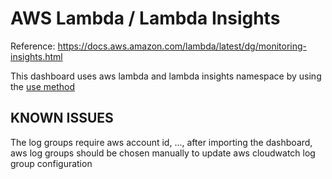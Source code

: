 # AWS Lambda / Lambda Insights

Reference: https://docs.aws.amazon.com/lambda/latest/dg/monitoring-insights.html

This dashboard uses aws lambda and lambda insights namespace by using the [use method](https://www.brendangregg.com/usemethod.html)

## KNOWN ISSUES

The log groups require aws account id, ..., after importing the dashboard, aws log groups should be chosen manually to update aws cloudwatch log group configuration